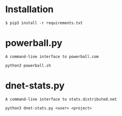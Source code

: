 # Installation
```
$ pip3 install -r requirements.txt
```

# powerball.py

    A command-line interface to powerball.com   
```
python3 powerball.sh
```
    
# dnet-stats.py

    A command-line interface to stats.distributed.net   
```
python3 dnet-stats.py <user> <project>
```

